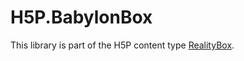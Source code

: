 # H5P.BabylonBox
This library is part of the H5P content type [RealityBox](https://github.com/rwth-acis/h5p-realitybox).
